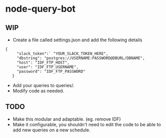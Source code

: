 # node-query-bot

## WIP
- Create a file called settings.json and add the following details
```
{
     "slack_token":` "YOUR_SLACK_TOKEN_HERE",
     "dbstring": "postgres://USERNAME:PASSWORD@DBURL/DBNAME",
     "host": "IDF_FTP_HOST",
     "user": "IDF_FTP_USERNAME",
     "password": "IDF_FTP_PASSWORD"
   }
```
- Add your queries to queries/.
- Modify code as needed.

## TODO
- Make this modular and adaptable. (eg. remove IDF)
- Make it configurable, you shouldn't need to edit the code to be able to add new queries on a new schedule.